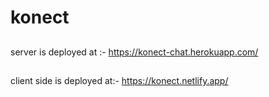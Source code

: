 # konect

##
server is deployed at :-
https://konect-chat.herokuapp.com/

##
client side is deployed at:-
https://konect.netlify.app/

